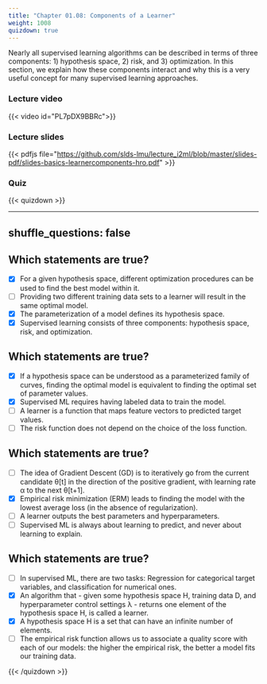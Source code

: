 ```yaml
---
title: "Chapter 01.08: Components of a Learner"
weight: 1008
quizdown: true
---
```

Nearly all supervised learning algorithms can be described in terms of three components: 1) hypothesis space, 2) risk, and 3) optimization. In this section, we explain how these components interact and why this is a very useful concept for many supervised learning approaches.

<!--more-->

### Lecture video

{{< video id="PL7pDX9BBRc">}}

### Lecture slides

{{< pdfjs file="https://github.com/slds-lmu/lecture_i2ml/blob/master/slides-pdf/slides-basics-learnercomponents-hro.pdf" >}}

### Quiz

{{< quizdown >}}

---
shuffle_questions: false
---

## Which statements are true? 

- [x] For a given hypothesis space, different optimization procedures can be used to find the best model within it.
- [ ] Providing two different training data sets to a learner will result in the same optimal model.
- [x] The parameterization of a model defines its hypothesis space.
- [x] Supervised learning consists of three components: hypothesis space, risk, and optimization.

## Which statements are true? 

- [x] If a hypothesis space can be understood as a parameterized family of curves, finding the optimal model is equivalent to finding the optimal set of parameter values.
- [x] Supervised ML requires having labeled data to train the model.
- [ ] A learner is a function that maps feature vectors to predicted target values.
- [ ] The risk function does not depend on the choice of the loss function.

## Which statements are true?
- [ ] The idea of Gradient Descent (GD) is to iteratively go from the current candidate θ[t] in the direction of the positive gradient, with learning rate α to the next θ[t+1].
- [x] Empirical risk minimization (ERM) leads to finding the model with the lowest average loss (in the absence of regularization).
- [ ] A learner outputs the best parameters and hyperparameters.
- [ ] Supervised ML is always about learning to predict, and never about learning to explain.

## Which statements are true?
- [ ] In supervised ML, there are two tasks: Regression for categorical target variables, and classification for numerical ones.
- [x] An algorithm that - given some hypothesis space H, training data D, and hyperparameter control settings λ - returns one element of the hypothesis space H, is called a learner.
- [x] A hypothesis space H is a set that can have an infinite number of elements.
- [ ] The empirical risk function allows us to associate a quality score with each of our models: the higher the empirical risk, the better a model fits our training data.

{{< /quizdown >}}
